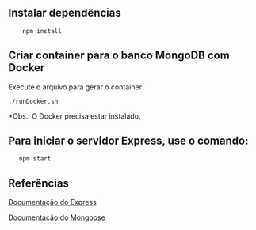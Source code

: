 ## Instalar dependências
```
    npm install
```

## Criar container para o banco MongoDB com Docker
Execute o arquivo para gerar o container:

```
./runDocker.sh
```
*Obs.: O Docker precisa estar instalado. 

## Para iniciar o servidor Express, use o comando:

```
   npm start
```

## Referências
[Documentação do Express](https://expressjs.com)

[Documentação do Mongoose](https://mongoosejs.com)
